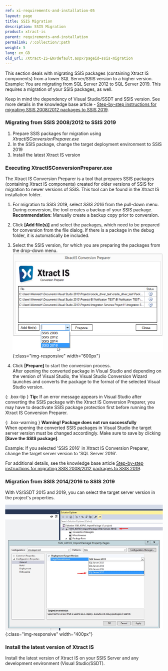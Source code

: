 ```yaml
---
ref: xi-requirements-and-installation-05
layout: page
title: SSIS Migration
description: SSIS Migration
product: xtract-is
parent: requirements-and-installation
permalink: /:collection/:path
weight: 5
lang: en_GB
old_url: /Xtract-IS-EN/default.aspx?pageid=ssis-migration
---
```


This section deals with migrating SSIS packages (containing Xtract IS components) from a lower SQL Server/SSIS version to a higher version. 
Example: You are migrating from SQL Server 2012 to SQL Server 2019. This requires a migration of your SSIS packages, as well.

Keep in mind the dependency of Visual Studio/SSDT and SSIS version. See more details in the knowledge base article - [Step-by-step instructions for migrating SSIS 2008/2012 packages to SSIS 2019](https://kb.theobald-software.com/xtract-is/step-by-step-ssis-migration).

### Migrating from SSIS 2008/2012 to SSIS 2019
1. Prepare SSIS packages for migration using *XtractISConversionPreparer.exe*
2. In the SSIS package, change the target deployment environment to SSIS 2019
3. Install the latest Xtract IS version  

### Executing XtractISConversionPreparer.exe
The Xtract IS Conversion Preparer is a tool that prepares SSIS packages (containing Xtract IS components) created for older versions of SSIS for migration to newer versions of SSIS. This tool can be found in the Xtract IS installation folder.

1. For migration to SSIS 2019, select *SSIS 2016* from the pull-down menu.
During conversion, the tool creates a backup of your SSIS package. <br>
**Recommendation:** Manually create a backup copy prior to conversion.

2. Click **[Add file(s)]** and select the packages, which need to be prepared for conversion from the file dialog.
If there is a package in the debug folder, it is automatically be included.

3. Select the SSIS version, for which you are preparing the packages from the drop-down menu.
![XIS_ConversionPreparer_2016](/img/content/XIS_ConversionPreparer_2016.png){:class="img-responsive" width="600px"}

4. Click **[Prepare]** to start the conversion process. <br>
After opening the converted package in Visual Studio and depending on the version of Visual Studio, the Visual Studio Conversion Wizard launches and converts the package to the format of the selected Visual Studio version.

{: .box-tip }
**Tip:** If an error message appears in Visual Studio after converting the SSIS package with the Xtract IS Conversion Preparer, you may have to deactivate SSIS package protection first before running the Xtract IS Conversion Preparer.<br>

{: .box-warning }
**Warning! Package does not run successfully**<br> 
When opening the converted SSIS packages in Visual Studio the target server version must be changed accordingly. Make sure to save by clicking **[Save the SSIS package]**.

Example: If you selected 'SSIS 2016' in Xtract IS Conversion Preparer, change the target server version to 'SQL Server 2016'. 

For additional details, see the knowledge base article [Step-by-step instructions for migrating SSIS 2008/2012 packages to SSIS 2019](https://kb.theobald-software.com/xtract-is/step-by-step-ssis-migration).

### Migration from SSIS 2014/2016 to SSIS 2019
With VS/SSDT 2015 and 2019, you can select the target server version in the project's properties.

![VS_Deployment_Target](/img/content/VS_Deployment_Target.png){:class="img-responsive" width="400px"}

### Install the latest version of Xtract IS
Install the latest version of Xtract IS on your SSIS Server and any development environment (Visual Studio/SSDT).
